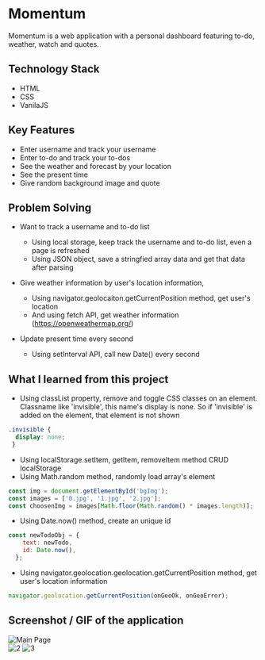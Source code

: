 # Momentum
Momentum is a web application with a personal dashboard featuring to-do, weather, watch and quotes.
</br>

## Technology Stack
* HTML
* CSS
* VanilaJS

## Key Features
* Enter username and track your username 
* Enter to-do and track your to-dos
* See the weather and forecast by your location 
* See the present time
* Give random background image and quote

## Problem Solving 
* Want to track a username and to-do list
  * Using local storage, keep track the username and to-do list, even a page is refreshed
  * Using JSON object, save a stringfied array data and get that data after parsing

* Give weather information by user's location information,
  * Using navigator.geolocaiton.getCurrentPosition method, get user's location
  * And using fetch API, get weather information (https://openweathermap.org/)
  
* Update present time every second
  * Using setInterval API, call new Date() every second 

## What I learned from this project
* Using classList property, remove and toggle CSS classes on an element. Classname like 'invisible', this name's display is none. So if 'invisible' is added on the element, that element is not shown
```css
.invisible { 
  display: none;
 }
```
* Using localStorage.setItem, getItem, removeItem method CRUD localStorage
* Using Math.random method, randomly load array's element
```javascript
const img = document.getElementById('bgImg');
const images = ['0.jpg', '1.jpg', '2.jpg'];
const choosenImg = images[Math.floor(Math.random() * images.length)];
``` 
* Using Date.now() method, create an unique id
```javascript
const newTodoObj = {
    text: newTodo,
    id: Date.now(),
  };
```
* Using navigator.geolocation.geolocation.getCurrentPosition method, get user's location information 
```javascript
navigator.geolocation.getCurrentPosition(onGeoOk, onGeoError);
```
## Screenshot / GIF of the application 
<img src="https://user-images.githubusercontent.com/78864112/124853286-93c8a280-dfe0-11eb-8772-2664df9fa725.png" width="" height="" title="Main Page" alt="Main Page"></img><br/>
![2](https://user-images.githubusercontent.com/78864112/124853560-06398280-dfe1-11eb-84a8-010791b7e61e.png)
![3](https://user-images.githubusercontent.com/78864112/124853572-0df92700-dfe1-11eb-81a4-eeb14d7c82ab.png)
